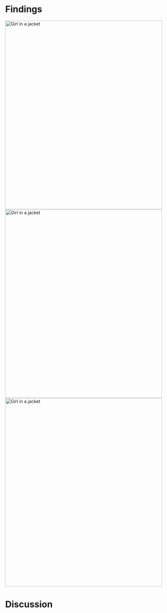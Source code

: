 # Findings
<img src="img_girl.jpg" alt="Girl in a jacket" width="500" height="600">
<img src="img_girl.jpg" alt="Girl in a jacket" width="500" height="600">
<img src="img_girl.jpg" alt="Girl in a jacket" width="500" height="600">

# Discussion
